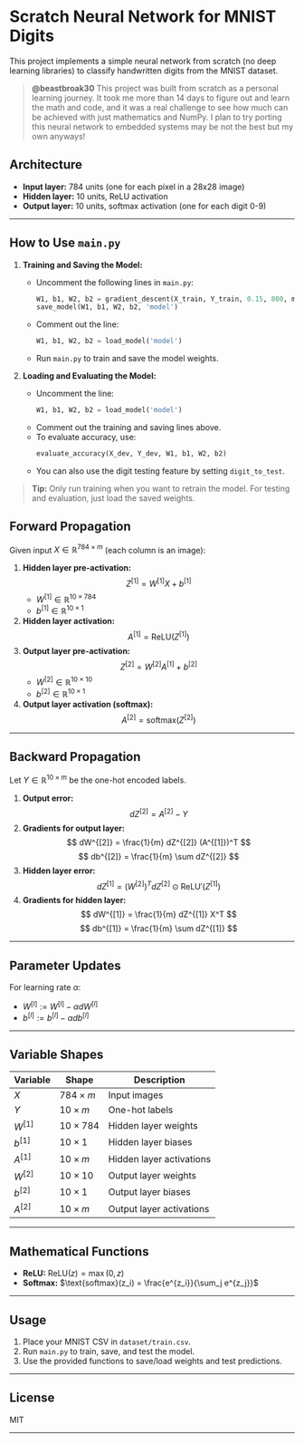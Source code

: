 # Scratch Neural Network for MNIST Digits

This project implements a simple neural network from scratch (no deep learning libraries) to classify handwritten digits from the MNIST dataset.

<blockquote>
<strong>@beastbroak30</strong> This project was built from scratch as a personal learning journey. It took me more than 14 days to figure out and learn the math and code, and it was a real challenge to see how much can be achieved with just mathematics and NumPy. I plan to try porting this neural network to embedded systems may be not the best but my own anyways!
</blockquote>

## Architecture
- **Input layer:** 784 units (one for each pixel in a 28x28 image)
- **Hidden layer:** 10 units, ReLU activation
- **Output layer:** 10 units, softmax activation (one for each digit 0-9)

---

## How to Use `main.py`

1. **Training and Saving the Model:**
   - Uncomment the following lines in `main.py`:
     ```python
     W1, b1, W2, b2 = gradient_descent(X_train, Y_train, 0.15, 800, m, n)
     save_model(W1, b1, W2, b2, 'model')
     ```
   - Comment out the line:
     ```python
     W1, b1, W2, b2 = load_model('model')
     ```
   - Run `main.py` to train and save the model weights.

2. **Loading and Evaluating the Model:**
   - Uncomment the line:
     ```python
     W1, b1, W2, b2 = load_model('model')
     ```
   - Comment out the training and saving lines above.
   - To evaluate accuracy, use:
     ```python
     evaluate_accuracy(X_dev, Y_dev, W1, b1, W2, b2)
     ```
   - You can also use the digit testing feature by setting `digit_to_test`.

> **Tip:** Only run training when you want to retrain the model. For testing and evaluation, just load the saved weights.

## Forward Propagation
Given input $X \in \mathbb{R}^{784 \times m}$ (each column is an image):

1. **Hidden layer pre-activation:**
	$$ Z^{[1]} = W^{[1]} X + b^{[1]} $$
	- $W^{[1]} \in \mathbb{R}^{10 \times 784}$
	- $b^{[1]} \in \mathbb{R}^{10 \times 1}$
2. **Hidden layer activation:**
	$$ A^{[1]} = \text{ReLU}(Z^{[1]}) $$
3. **Output layer pre-activation:**
	$$ Z^{[2]} = W^{[2]} A^{[1]} + b^{[2]} $$
	- $W^{[2]} \in \mathbb{R}^{10 \times 10}$
	- $b^{[2]} \in \mathbb{R}^{10 \times 1}$
4. **Output layer activation (softmax):**
	$$ A^{[2]} = \text{softmax}(Z^{[2]}) $$

---

## Backward Propagation
Let $Y \in \mathbb{R}^{10 \times m}$ be the one-hot encoded labels.

1. **Output error:**
	$$ dZ^{[2]} = A^{[2]} - Y $$
2. **Gradients for output layer:**
	$$ dW^{[2]} = \frac{1}{m} dZ^{[2]} (A^{[1]})^T $$
	$$ db^{[2]} = \frac{1}{m} \sum dZ^{[2]} $$
3. **Hidden layer error:**
	$$ dZ^{[1]} = (W^{[2]})^T dZ^{[2]} \odot \text{ReLU}'(Z^{[1]}) $$
4. **Gradients for hidden layer:**
	$$ dW^{[1]} = \frac{1}{m} dZ^{[1]} X^T $$
	$$ db^{[1]} = \frac{1}{m} \sum dZ^{[1]} $$

---

## Parameter Updates
For learning rate $\alpha$:
- $W^{[l]} := W^{[l]} - \alpha dW^{[l]}$
- $b^{[l]} := b^{[l]} - \alpha db^{[l]}$

---

## Variable Shapes
| Variable | Shape         | Description                |
|----------|--------------|----------------------------|
| $X$      | $784 \times m$ | Input images               |
| $Y$      | $10 \times m$  | One-hot labels             |
| $W^{[1]}$| $10 \times 784$| Hidden layer weights       |
| $b^{[1]}$| $10 \times 1$  | Hidden layer biases        |
| $A^{[1]}$| $10 \times m$  | Hidden layer activations   |
| $W^{[2]}$| $10 \times 10$ | Output layer weights       |
| $b^{[2]}$| $10 \times 1$  | Output layer biases        |
| $A^{[2]}$| $10 \times m$  | Output layer activations   |

---

## Mathematical Functions
- **ReLU:** $\text{ReLU}(z) = \max(0, z)$
- **Softmax:** $\text{softmax}(z_i) = \frac{e^{z_i}}{\sum_j e^{z_j}}$

---

## Usage
1. Place your MNIST CSV in `dataset/train.csv`.
2. Run `main.py` to train, save, and test the model.
3. Use the provided functions to save/load weights and test predictions.

---

## License
MIT

---
